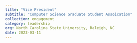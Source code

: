 ```yaml
---
title: "Vice President"
subtitle: "Computer Science Graduate Student Assoication"
collection: engagement
category: leadership
org: North Carolina State University, Raleigh, NC
date: 2023-03-11
---
```



